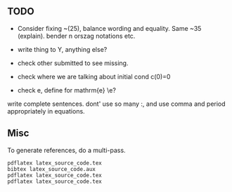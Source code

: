 ## TODO

- Consider fixing ~(25), balance wording and equality. Same ~35 (explain).
  bender n orszag notations etc.

- write thing to Y, anything else?

- check other submitted to see missing.
- check where we are talking about initial cond c(0)=0
- check e, define for mathrm{e} \e?

write complete sentences. dont' use so many :, and use comma and period appropriately in equations.

## Misc

To generate references, do a multi-pass.

```
pdflatex latex_source_code.tex
bibtex latex_source_code.aux
pdflatex latex_source_code.tex
pdflatex latex_source_code.tex
```
